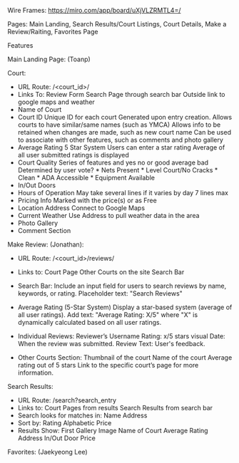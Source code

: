 Wire Frames: https://miro.com/app/board/uXjVLZRMTL4=/

Pages: Main Landing, Search Results/Court Listings, Court Details, Make a Review/Raiting, Favorites Page

Features

Main Landing Page: (Toanp)

Court:
* URL Route: /<court_id>/
* Links To:
    Review Form
    Search Page through search bar
    Outside link to google maps and weather
* Name of Court
* Court ID
    Unique ID for each court
    Generated upon entry creation.
    Allows courts to have similar/same names (such as YMCA)
    Allows info to be retained when changes are made, such as new court name
    Can be used to associate with other features, such as comments and photo gallery
* Average Rating
    5 Star System
    Users can enter a star rating
    Average of all user submitted ratings is displayed
* Court Quality 
    Series of features and yes no or good average bad
    Determined by user vote?
        * Nets Present
        * Level Court/No Cracks
        * Clean
        * ADA Accessible
        * Equipment Available
* In/Out Doors
* Hours of Operation
    May take several lines if it varies by day
    7 lines max
* Pricing Info
    Marked with the price(s) or as Free
* Location
    Address
    Connect to Google Maps
* Current Weather
    Use Address to pull weather data in the area
* Photo Gallery
* Comment Section

Make Review: (Jonathan):
* URL Route: /<court_id>/reviews/
* Links to:
      Court Page
      Other Courts on the site
      Search Bar
* Search Bar:
    Include an input field for users to search reviews by name, keywords, or rating.
    Placeholder text: "Search Reviews"

* Average Rating (5-Star System)
    Display a star-based system (average of all user ratings).
    Add text: "Average Rating: X/5" where "X" is dynamically calculated based on all user ratings.

* Individual Reviews:
    Reviewer’s Username
    Rating: x/5 stars visual 
    Date: When the review was submitted.
    Review Text: User's feedback.

* Other Courts Section:
    Thumbnail of the court 
    Name of the court
    Average rating out of 5 stars
    Link to the specific court’s page for more information.
  
Search Results:
* URL Route: /search?search_entry
* Links to:
    Court Pages from results
    Search Results from search bar
* Search looks for matches in:
    Name
    Address
* Sort by:
    Rating
    Alphabetic
    Price
* Results Show:
    First Gallery Image
    Name of Court
    Average Rating
    Address
    In/Out Door
    Price

Favorites: (Jaekyeong Lee)
